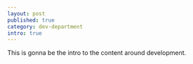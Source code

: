 ```yaml
---
layout: post
published: true
category: dev-department
intro: true
---
```


This is gonna be the intro to the content around development.
